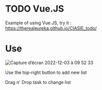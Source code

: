 # TODO Vue.JS
Example of using Vue.JS, try it : https://therealeureka.github.io/CIASIE_todo/ 

# Use

![Capture d’écran 2022-12-03 à 09 52 33](https://user-images.githubusercontent.com/95644609/205432792-8e920627-bc6b-46f1-932c-edda22c28c14.png)

Use the top-right button to add new list 

Drag n' Drop task to change list
